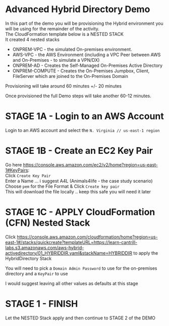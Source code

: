 # Advanced Hybrid Directory Demo

In this part of the demo you will be provisioning the Hybrid environment you will be using for the remainder of the activity.  
The CloudFormation template below is a NESTED STACK  
It created 4 nested stacks  

- ONPREM-VPC - the simulated On-premises environment.  
- AWS-VPC - the AWS Environment (including a VPC Peer between AWS and On-Premises - to simulate a VPN/DX)  
- ONPREM-AD - Creates the Self-Managed On-Premises Active Directory  
- ONPREM-COMPUTE - Creates the On-Premises Jumpbox, Client, FileServer which are joined to the On-Premises Domain  

Provisioning will take around 60 minutes +/- 20 minutes  

Once provisioned the full Demo steps will take another 60-12 minutes.  

# STAGE 1A - Login to an AWS Account  

Login to an AWS account and select the `N. Virginia // us-east-1 region`  

# STAGE 1B - Create an EC2 Key Pair  

Go here https://console.aws.amazon.com/ec2/v2/home?region=us-east-1#KeyPairs:  
Click `Create Key Pair`  
Enter a Name ... i suggest A4L (Animals4life - the case study scenario)  
Choose `pem` for the File Format & Click `Create key pair`  
This will download the file locally .. keep this safe you will need it later  

# STAGE 1C - APPLY CloudFormation (CFN) Nested Stack  

Click https://console.aws.amazon.com/cloudformation/home?region=us-east-1#/stacks/quickcreate?templateURL=https://learn-cantrill-labs.s3.amazonaws.com/aws-hybrid-activedirectory/01_HYBRIDDIR.yaml&stackName=HYBRIDDIR to apply the HybridDirectory Stack  

You will need to pick a `Domain Admin Password` to use for the on-premises directory and a `KeyPair` to use  

I would suggest leaving all other values as defaults at this stage  
  
# STAGE 1 - FINISH  

Let the NESTED Stack apply and then continue to STAGE 2 of the DEMO  

